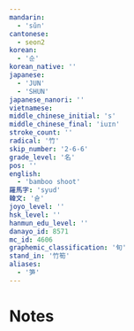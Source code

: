 ```yaml
---
mandarin:
  - 'sǔn'
cantonese:
  - seon2
korean:
  - '순'
korean_native: ''
japanese:
  - 'JUN'
  - 'SHUN'
japanese_nanori: ''
vietnamese:
middle_chinese_initial: 's'
middle_chinese_final: 'iuɪn'
stroke_count: ''
radical: '竹'
skip_number: '2-6-6'
grade_level: '名'
pos: ''
english:
  - 'bamboo shoot'
羅馬字: 'syud'
韓文: '슏'
joyo_level: ''
hsk_level: ''
hanmun_edu_level: ''
danayo_id: 8571
mc_id: 4606
graphemic_classification: '旬'
stand_in: '竹筍'
aliases:
  - '笋'
---
```


# Notes

